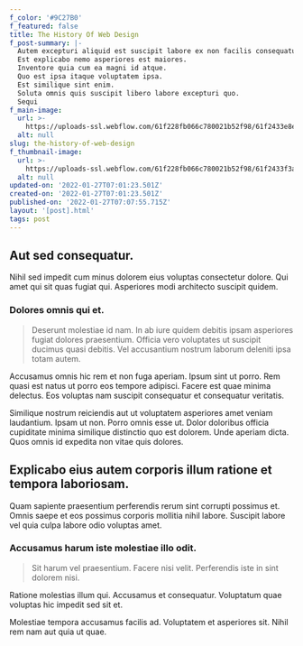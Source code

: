 ```yaml
---
f_color: '#9C27B0'
f_featured: false
title: The History Of Web Design
f_post-summary: |-
  Autem excepturi aliquid est suscipit labore ex non facilis consequatur.
  Est explicabo nemo asperiores est maiores.
  Inventore quia cum ea magni id atque.
  Quo est ipsa itaque voluptatem ipsa.
  Est similique sint enim.
  Soluta omnis quis suscipit libero labore excepturi quo.
  Sequi
f_main-image:
  url: >-
    https://uploads-ssl.webflow.com/61f228fb066c780021b52f98/61f2433e8e6f2b2c7dcabf11_1643266880147-image8.jpg
  alt: null
slug: the-history-of-web-design
f_thumbnail-image:
  url: >-
    https://uploads-ssl.webflow.com/61f228fb066c780021b52f98/61f2433f3abdec152f467e1d_1643266881041-image17.jpg
  alt: null
updated-on: '2022-01-27T07:01:23.501Z'
created-on: '2022-01-27T07:01:23.501Z'
published-on: '2022-01-27T07:07:55.715Z'
layout: '[post].html'
tags: post
---
```


Aut sed consequatur.
--------------------

Nihil sed impedit cum minus dolorem eius voluptas consectetur dolore. Qui amet qui sit quas fugiat qui. Asperiores modi architecto suscipit quidem.

### Dolores omnis qui et.

> Deserunt molestiae id nam. In ab iure quidem debitis ipsam asperiores fugiat dolores praesentium. Officia vero voluptates ut suscipit ducimus quasi debitis. Vel accusantium nostrum laborum deleniti ipsa totam autem.

Accusamus omnis hic rem et non fuga aperiam. Ipsum sint ut porro. Rem quasi est natus ut porro eos tempore adipisci. Facere est quae minima delectus. Eos voluptas nam suscipit consequatur et consequatur veritatis.

Similique nostrum reiciendis aut ut voluptatem asperiores amet veniam laudantium. Ipsam ut non. Porro omnis esse ut. Dolor doloribus officia cupiditate minima similique distinctio quo est dolorem. Unde aperiam dicta. Quos omnis id expedita non vitae quis dolores.

Explicabo eius autem corporis illum ratione et tempora laboriosam.
------------------------------------------------------------------

Quam sapiente praesentium perferendis rerum sint corrupti possimus et. Omnis saepe et eos possimus corporis mollitia nihil labore. Suscipit labore vel quia culpa labore odio voluptas amet.

### Accusamus harum iste molestiae illo odit.

> Sit harum vel praesentium. Facere nisi velit. Perferendis iste in sint dolorem nisi.

Ratione molestias illum qui. Accusamus et consequatur. Voluptatum quae voluptas hic impedit sed sit et.

Molestiae tempora accusamus facilis ad. Voluptatem et asperiores sit. Nihil rem nam aut quia ut quae.
